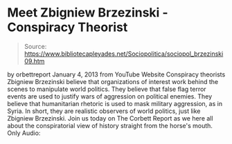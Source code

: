 # Meet Zbigniew Brzezinski - Conspiracy Theorist

> Source: https://www.bibliotecapleyades.net/Sociopolitica/sociopol_brzezinski09.htm

by
orbettreport
January 4, 2013
from
YouTube Website
Conspiracy theorists Zbigniew Brzezinski believe that organizations
of interest work behind the scenes to manipulate world politics.
They believe that false flag terror events are
used to justify wars of aggression on political enemies. They believe that
humanitarian rhetoric is used to mask military aggression, as in Syria. In
short, they are realistic observers of world politics, just like Zbigniew
Brzezinski.
Join us today on The Corbett Report as we here
all about the conspiratorial view of history straight from the horse's
mouth.
Only Audio:
